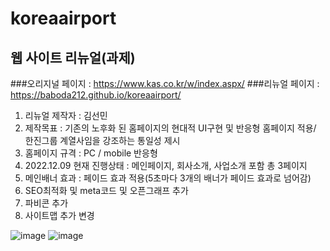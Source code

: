 # koreaairport
## 웹 사이트 리뉴얼(과제)
###오리지널 페이지 : https://www.kas.co.kr/w/index.aspx/
###리뉴얼 페이지 : https://baboda212.github.io/koreaairport/

1. 리뉴얼 제작자 : 김선민
2. 제작목표 : 기존의 노후화 된 홈페이지의 현대적 UI구현 및 반응형 홈페이지 적용/ 한진그룹 계열사임을 강조하는 통일성 제시
3. 홈페이지 규격 : PC / mobile 반응형
4. 2022.12.09 현재 진행상태 : 메인페이지, 회사소개, 사업소개 포함 총 3페이지
5. 메인배너 효과 : 페이드 효과 적용(5초마다 3개의 배너가 페이드 효과로 넘어감)
6. SEO최적화 및 meta코드 및 오픈그래프 추가
7. 파비콘 추가
8. 사이트맵 추가 변경

![image](https://user-images.githubusercontent.com/113665619/206602223-98d11f41-c0cc-448e-8b8d-935369389ba9.png) 
![image](https://user-images.githubusercontent.com/113665619/206602310-ec1dca2f-0473-4561-b384-408b74210eea.png)
